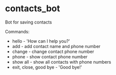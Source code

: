 # contacts_bot
Bot for saving contacts

Commands:

- hello - 'How can I help you?'
- add - add contact name and phone number
- change - change contact phone number
- phone - show contact phone number
- show all - show all contacts with phone numbers
- exit, close, good bye - 'Good bye!'
